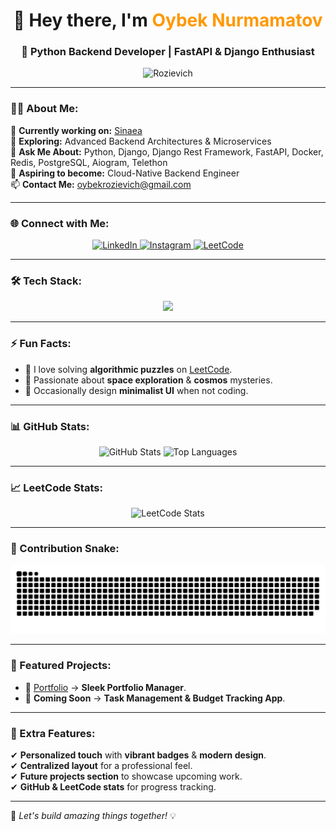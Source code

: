 ### <h1 align="center">👋 Hey there, I'm <span style="color:#ff9800;">Oybek Nurmamatov</span></h1>
<h3 align="center">🚀 Python Backend Developer | FastAPI & Django Enthusiast</h3>

<p align="center">
  <img src="https://komarev.com/ghpvc/?username=Rozievich&label=Profile%20views&color=ff9800&style=flat-square" alt="Rozievich" />
</p>

---

### 🧑‍💻 About Me:
🔭 **Currently working on:** [Sinaea](https://sinaea.rozievich.uz/)  
🌱 **Exploring:** Advanced Backend Architectures & Microservices  
💬 **Ask Me About:** Python, Django, Django Rest Framework, FastAPI, Docker, Redis, PostgreSQL, Aiogram, Telethon  
🎯 **Aspiring to become:** Cloud-Native Backend Engineer  
📫 **Contact Me:** oybekrozievich@gmail.com  

---

### 🌐 Connect with Me:
<p align="center">
  <a href="https://linkedin.com/in/rozievich" target="_blank">
    <img src="https://img.shields.io/badge/LinkedIn-%230077B5.svg?style=for-the-badge&logo=linkedin&logoColor=white" alt="LinkedIn">
  </a>
  <a href="https://instagram.com/_rozievich" target="_blank">
    <img src="https://img.shields.io/badge/Instagram-%23E4405F.svg?style=for-the-badge&logo=instagram&logoColor=white" alt="Instagram">
  </a>
  <a href="https://leetcode.com/rozievich" target="_blank">
    <img src="https://img.shields.io/badge/LeetCode-%23FFA116.svg?style=for-the-badge&logo=leetcode&logoColor=white" alt="LeetCode">
  </a>
</p>

---

### 🛠️ Tech Stack:
<p align="center">
  <img src="https://skillicons.dev/icons?i=python,django,fastapi,postgres,docker,redis,git,linux,postman,sqlite,windows,aiogram,html,drf" />
</p>

---

### ⚡ Fun Facts:
- 🎯 I love solving **algorithmic puzzles** on [LeetCode](https://leetcode.com/rozievich).
- 🌌 Passionate about **space exploration** & **cosmos** mysteries.
- 🎨 Occasionally design **minimalist UI** when not coding.

---

### 📊 GitHub Stats:
<p align="center">
  <img src="https://github-readme-stats.vercel.app/api?username=rozievich&show_icons=true&theme=radical" alt="GitHub Stats" />
  <img src="https://github-readme-stats.vercel.app/api/top-langs?username=rozievich&layout=compact&theme=radical" alt="Top Languages" />
</p>

---

### 📈 LeetCode Stats:
<p align="center">
  <img src="https://leetcard.jacoblin.cool/Rozievich?theme=unicorn&font=Allerta&ext=heatmap" alt="LeetCode Stats" />
</p>

---

### 🐍 Contribution Snake:
<p align="center">
  <img src="https://github.com/Platane/snk/raw/output/github-contribution-grid-snake.svg" alt="Snake Animation" />
</p>

---

### 🔗 Featured Projects:
- 💼 [Portfolio](https://t.me/rozievich_dev) → **Sleek Portfolio Manager**.
- 🚀 **Coming Soon** → **Task Management & Budget Tracking App**.

---

### 🚀 Extra Features:
✔ **Personalized touch** with **vibrant badges** & **modern design**.<br>
✔ **Centralized layout** for a professional feel.<br>
✔ **Future projects section** to showcase upcoming work.<br>
✔ **GitHub & LeetCode stats** for progress tracking.<br>

---

🎉 _Let's build amazing things together!_ 💡
